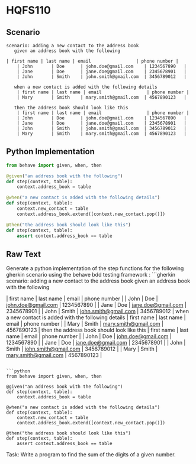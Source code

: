 # HQFS110
## Scenario
```gherkin
scenario: adding a new contact to the address book 
   given an address book with the following

| first name | last name | email                 | phone number |
    | John       | Doe      | john.doe@gmail.com    | 1234567890   |
    | Jane       | Doe      | jane.doe@gmail.com    | 2345678901   |
    | John       | Smith    | john.smith@gmail.com  | 3456789012   |
    
   when a new contact is added with the following details
    | first name | last name | email                 | phone number |
    | Mary       | Smith    | mary.smith@gmail.com  | 4567890123   |
    
   then the address book should look like this
    | first name | last name | email                 | phone number |
    | John       | Doe      | john.doe@gmail.com    | 1234567890   |
    | Jane       | Doe      | jane.doe@gmail.com    | 2345678901   |
    | John       | Smith    | john.smith@gmail.com  | 3456789012   |
    | Mary       | Smith    | mary.smith@gmail.com  | 4567890123   |
```


## Python Implementation
```python
from behave import given, when, then

@given("an address book with the following")
def step(context, table):
    context.address_book = table

@when("a new contact is added with the following details")
def step(context, table):
    context.new_contact = table
    context.address_book.extend([context.new_contact.pop()])

@then("the address book should look like this")
def step(context, table):
    assert context.address_book == table
```


## Raw Text
Generate a python implementation of the step functions for the following gherkin scenario using the behave bdd testing framework : ```gherkin scenario: adding a new contact to the address book given an address book with the following

| first name | last name | email                 | phone number |
    | John       | Doe      | john.doe@gmail.com    | 1234567890   |
    | Jane       | Doe      | jane.doe@gmail.com    | 2345678901   |
    | John       | Smith    | john.smith@gmail.com  | 3456789012   |
    when a new contact is added with the following details
    | first name | last name | email                 | phone number |
    | Mary       | Smith    | mary.smith@gmail.com  | 4567890123   |
    then the address book should look like this
    | first name | last name | email                 | phone number |
    | John       | Doe      | john.doe@gmail.com    | 1234567890   |
    | Jane       | Doe      | jane.doe@gmail.com    | 2345678901   |
    | John       | Smith    | john.smith@gmail.com  | 3456789012   |
    | Mary       | Smith    | mary.smith@gmail.com  | 4567890123   |
```

```python
from behave import given, when, then

@given("an address book with the following")
def step(context, table):
    context.address_book = table

@when("a new contact is added with the following details")
def step(context, table):
    context.new_contact = table
    context.address_book.extend([context.new_contact.pop()])

@then("the address book should look like this")
def step(context, table):
    assert context.address_book == table
```

Task: Write a program to find the sum of the digits of a given number.
